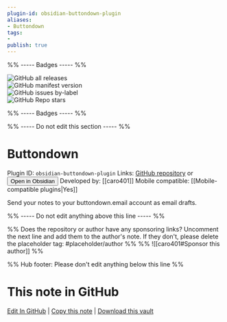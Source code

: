 ```yaml
---
plugin-id: obsidian-buttondown-plugin
aliases:
- Buttondown
tags: 
- 
publish: true
---
```


%% ----- Badges ----- %%

![GitHub all releases](https://img.shields.io/github/downloads/caro401/obsidian-buttondown/total?color=573E7A&logo=github&style=for-the-badge)   
![GitHub manifest version](https://img.shields.io/github/manifest-json/v/caro401/obsidian-buttondown?color=573E7A&logo=github&style=for-the-badge)   
![GitHub issues by-label](https://img.shields.io/github/issues/caro401/obsidian-buttondown/help%20wanted?color=573E7A&logo=github&style=for-the-badge)   
![GitHub Repo stars](https://img.shields.io/github/stars/caro401/obsidian-buttondown?color=573E7A&logo=github&style=for-the-badge)

%% ----- Badges ----- %%

%% ----- Do not edit this section ----- %%

# Buttondown

Plugin ID: `obsidian-buttondown-plugin`
Links: [GitHub repository](https://github.com/caro401/obsidian-buttondown) or [<button id=HH>Open in Obsidian</button>](obsidian://show-plugin?id=obsidian-buttondown-plugin)
Developed by: [[caro401]]
Mobile compatible: [[Mobile-compatible plugins|Yes]]

Send your notes to your buttondown.email account as email drafts.

%% ----- Do not edit anything above this line ----- %% 

%% Does the repository or author have any sponsoring links? Uncomment the next line and add them to the author's note. If they don't, please delete the placeholder tag: #placeholder/author %%
%% ![[caro401#Sponsor this author]] %%

%% Hub footer: Please don't edit anything below this line %%

# This note in GitHub

<span class="git-footer">[Edit In GitHub](https://github.dev/obsidian-community/obsidian-hub/blob/main/02%20-%20Community%20Expansions/02.05%20All%20Community%20Expansions/Plugins/obsidian-buttondown-plugin.md "git-hub-edit-note") | [Copy this note](https://raw.githubusercontent.com/obsidian-community/obsidian-hub/main/02%20-%20Community%20Expansions/02.05%20All%20Community%20Expansions/Plugins/obsidian-buttondown-plugin.md "git-hub-copy-note") | [Download this vault](https://github.com/obsidian-community/obsidian-hub/archive/refs/heads/main.zip "git-hub-download-vault") </span>
